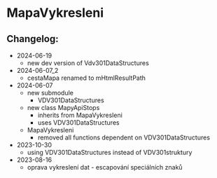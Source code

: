 # MapaVykresleni

## Changelog:
- 2024-06-19
    - new dev version of Vdv301DataStructures
- 2024-06-07_2
    - cestaMapa renamed to mHtmlResultPath
- 2024-06-07
    - new submodule 
        - VDV301DataStructures
    - new class MapyApiStops
        - inherits from MapaVykresleni
        - uses VDV301DataStructures
    - MapaVykresleni
        - removed all functions dependent on VDV301DataStructures
- 2023-10-30
    - using VDV301DataStructures instead of VDV301struktury
- 2023-08-16
    - oprava vykreslení dat - escapování speciálních znaků

